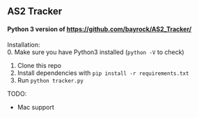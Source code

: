 ## AS2 Tracker
#### Python 3 version of https://github.com/bayrock/AS2_Tracker/

Installation:  
0. Make sure you have Python3 installed (`python -V` to check)  
1. Clone this repo  
2. Install dependencies with `pip install -r requirements.txt`  
3. Run `python tracker.py`  

TODO:
- Mac support
